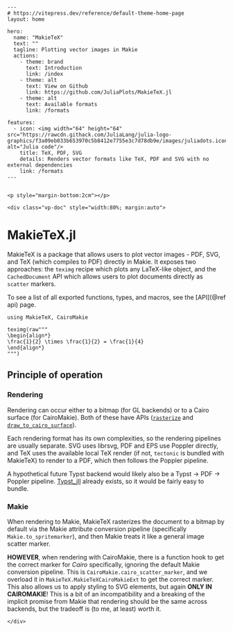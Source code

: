 ```@raw html
---
# https://vitepress.dev/reference/default-theme-home-page
layout: home

hero:
  name: "MakieTeX"
  text: ""
  tagline: Plotting vector images in Makie
  actions:
    - theme: brand
      text: Introduction
      link: /index
    - theme: alt
      text: View on Github
      link: https://github.com/JuliaPlots/MakieTeX.jl
    - theme: alt
      text: Available formats
      link: /formats

features:
  - icon: <img width="64" height="64" src="https://rawcdn.githack.com/JuliaLang/julia-logo-graphics/f3a09eb033b653970c5b8412e7755e3c7d78db9e/images/juliadots.iconset/icon_512x512.png" alt="Julia code"/>
    title: TeX, PDF, SVG
    details: Renders vector formats like TeX, PDF and SVG with no external dependencies
    link: /formats
---


<p style="margin-bottom:2cm"></p>

<div class="vp-doc" style="width:80%; margin:auto">

```

# MakieTeX.jl

MakieTeX is a package that allows users to plot vector images - PDF, SVG, and TeX (which compiles to PDF) directly in Makie.  It exposes two approaches: the `teximg` recipe which plots any LaTeX-like object, and the `CachedDocument` API which allows users to plot documents directly as `scatter` markers.

To see a list of all exported functions, types, and macros, see the [API](@ref api) page.

```@example LTeX
using MakieTeX, CairoMakie

teximg(raw"""
\begin{align*}
\frac{1}{2} \times \frac{1}{2} = \frac{1}{4}
\end{align*}
""")
```


## Principle of operation

### Rendering

Rendering can occur either to a bitmap (for GL backends) or to a Cairo surface (for CairoMakie).  Both of these have APIs ([`rasterize`](@ref) and [`draw_to_cairo_surface`](@ref)).

Each rendering format has its own complexities, so the rendering pipelines are usually separate.  SVG uses librsvg, PDF and EPS use Poppler directly, and TeX uses the available local TeX render (if not, `tectonic` is bundled with MakieTeX) to render to a PDF, which then follows the Poppler pipeline. 

A hypothetical future Typst backend would likely also be a Typst -> PDF -> Poppler pipeline.  [Typst_jll](https://github.com/JuliaBinaryWrappers/Typst_jll.jl) already exists, so it would be fairly easy to bundle.

### Makie

When rendering to Makie, MakieTeX rasterizes the document to a bitmap by default via the Makie attribute conversion pipeline (specifically `Makie.to_spritemarker`), and then Makie treats it like a general image scatter marker.

**HOWEVER**, when rendering with CairoMakie, there is a function hook to get the correct marker for *Cairo* specifically, ignoring the default Makie conversion pipeline.  This is `CairoMakie.cairo_scatter_marker`, and we overload it in `MakieTeX.MakieTeXCairoMakieExt` to get the correct marker.  This also allows us to apply styling to SVG elements, but again **ONLY IN CAIROMAKIE**!  This is a bit of an incompatibility and a breaking of the implicit promise from Makie that rendering should be the same across backends, but the tradeoff is (to me, at least) worth it.

```@raw html
</div>
```